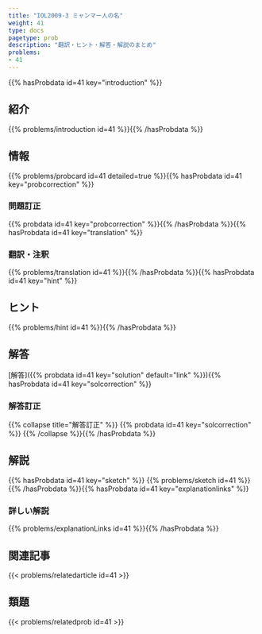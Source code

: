 ```yaml
---
title: "IOL2009-3 ミャンマー人の名"
weight: 41
type: docs
pagetype: prob
description: "翻訳・ヒント・解答・解説のまとめ"
problems: 
- 41
---
```


{{% hasProbdata id=41 key="introduction" %}}

## 紹介

{{% problems/introduction id=41 %}}{{% /hasProbdata %}}

## 情報

{{% problems/probcard id=41 detailed=true %}}{{% hasProbdata id=41 key="probcorrection" %}}

### 問題訂正

{{% probdata id=41 key="probcorrection" %}}{{% /hasProbdata %}}{{% hasProbdata id=41 key="translation" %}}

### 翻訳・注釈

{{% problems/translation id=41 %}}{{% /hasProbdata %}}{{% hasProbdata id=41 key="hint" %}}

## ヒント

{{% problems/hint id=41 %}}{{% /hasProbdata %}}

## 解答

[解答]({{% probdata id=41 key="solution" default="link" %}}){{% hasProbdata id=41 key="solcorrection" %}}

### 解答訂正

{{% collapse title="解答訂正" %}}
{{% probdata id=41 key="solcorrection" %}}
{{% /collapse %}}{{% /hasProbdata %}}

## 解説

{{% hasProbdata id=41 key="sketch" %}}
{{% problems/sketch id=41 %}}
{{% /hasProbdata %}}{{% hasProbdata id=41 key="explanationlinks" %}}

### 詳しい解説

{{% problems/explanationLinks id=41 %}}{{% /hasProbdata %}}

## 関連記事

{{< problems/relatedarticle id=41 >}}

## 類題

{{< problems/relatedprob id=41 >}}
